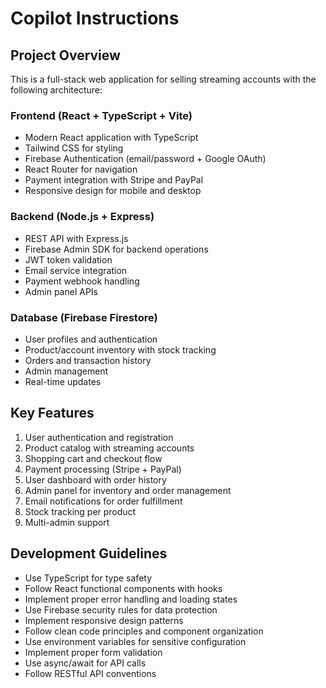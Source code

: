 # Copilot Instructions

<!-- Use this file to provide workspace-specific custom instructions to Copilot. For more details, visit https://code.visualstudio.com/docs/copilot/copilot-customization#_use-a-githubcopilotinstructionsmd-file -->

## Project Overview

This is a full-stack web application for selling streaming accounts with the following architecture:

### Frontend (React + TypeScript + Vite)
- Modern React application with TypeScript
- Tailwind CSS for styling
- Firebase Authentication (email/password + Google OAuth)
- React Router for navigation
- Payment integration with Stripe and PayPal
- Responsive design for mobile and desktop

### Backend (Node.js + Express)
- REST API with Express.js
- Firebase Admin SDK for backend operations
- JWT token validation
- Email service integration
- Payment webhook handling
- Admin panel APIs

### Database (Firebase Firestore)
- User profiles and authentication
- Product/account inventory with stock tracking
- Orders and transaction history
- Admin management
- Real-time updates

## Key Features
1. User authentication and registration
2. Product catalog with streaming accounts
3. Shopping cart and checkout flow
4. Payment processing (Stripe + PayPal)
5. User dashboard with order history
6. Admin panel for inventory and order management
7. Email notifications for order fulfillment
8. Stock tracking per product
9. Multi-admin support

## Development Guidelines
- Use TypeScript for type safety
- Follow React functional components with hooks
- Implement proper error handling and loading states
- Use Firebase security rules for data protection
- Implement responsive design patterns
- Follow clean code principles and component organization
- Use environment variables for sensitive configuration
- Implement proper form validation
- Use async/await for API calls
- Follow RESTful API conventions

